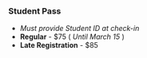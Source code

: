 ### Student Pass
* _Must provide Student ID at check-in_
* __Regular__ - $75 ( *Until March 15* )
* __Late Registration__ - $85
